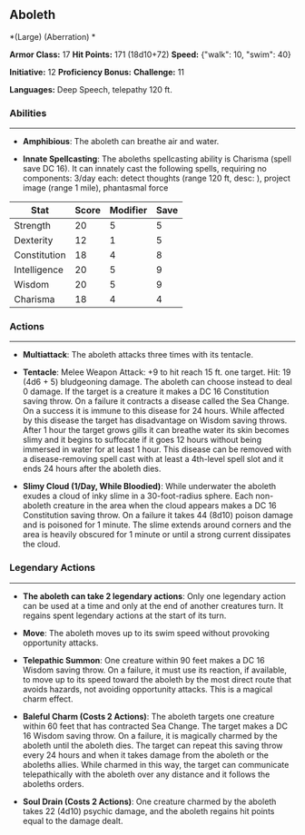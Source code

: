 ## Aboleth
*(Large) (Aberration) *

**Armor Class:** 17
**Hit Points:** 171 (18d10+72)
**Speed:** {"walk": 10, "swim": 40}

**Initiative:** 12
**Proficiency Bonus:**
**Challenge:** 11

**Languages:** Deep Speech, telepathy 120 ft.

### Abilities
 --- 
- **Amphibious**: The aboleth can breathe air and water.

- **Innate Spellcasting**: The aboleths spellcasting ability is Charisma (spell save DC 16). It can innately cast the following spells, requiring no components: 3/day each: detect thoughts (range 120 ft, desc: ), project image (range 1 mile), phantasmal force



| Stat | Score | Modifier | Save |
| ---- | ---- | ---- | ---- |
| Strength | 20 | 5 | 5 |
| Dexterity | 12 | 1 | 5 |
| Constitution | 18 | 4 | 8 |
| Intelligence | 20 | 5 | 9 |
| Wisdom | 20 | 5 | 9 |
| Charisma | 18 | 4 | 4 |

### Actions
 --- 
- **Multiattack**: The aboleth attacks three times with its tentacle.

- **Tentacle**: Melee Weapon Attack: +9 to hit  reach 15 ft.  one target. Hit: 19 (4d6 + 5) bludgeoning damage. The aboleth can choose instead to deal 0 damage. If the target is a creature  it makes a DC 16 Constitution saving throw. On a failure  it contracts a disease called the Sea Change. On a success  it is immune to this disease for 24 hours. While affected by this disease  the target has disadvantage on Wisdom saving throws. After 1 hour  the target grows gills  it can breathe water  its skin becomes slimy  and it begins to suffocate if it goes 12 hours without being immersed in water for at least 1 hour. This disease can be removed with a disease-removing spell cast with at least a 4th-level spell slot  and it ends 24 hours after the aboleth dies.

- **Slimy Cloud (1/Day, While Bloodied)**: While underwater  the aboleth exudes a cloud of inky slime in a 30-foot-radius sphere. Each non-aboleth creature in the area when the cloud appears makes a DC 16 Constitution saving throw. On a failure  it takes 44 (8d10) poison damage and is poisoned for 1 minute. The slime extends around corners  and the area is heavily obscured for 1 minute or until a strong current dissipates the cloud.

### Legendary Actions
 --- 
- **The aboleth can take 2 legendary actions**: Only one legendary action can be used at a time and only at the end of another creatures turn. It regains spent legendary actions at the start of its turn.

- **Move**: The aboleth moves up to its swim speed without provoking opportunity attacks.

- **Telepathic Summon**: One creature within 90 feet makes a DC 16 Wisdom saving throw. On a failure, it must use its reaction, if available, to move up to its speed toward the aboleth by the most direct route that avoids hazards, not avoiding opportunity attacks. This is a magical charm effect.

- **Baleful Charm (Costs 2 Actions)**: The aboleth targets one creature within 60 feet that has contracted Sea Change. The target makes a DC 16 Wisdom saving throw. On a failure, it is magically charmed by the aboleth until the aboleth dies. The target can repeat this saving throw every 24 hours and when it takes damage from the aboleth or the aboleths allies. While charmed in this way, the target can communicate telepathically with the aboleth over any distance and it follows the aboleths orders.

- **Soul Drain (Costs 2 Actions)**: One creature charmed by the aboleth takes 22 (4d10) psychic damage, and the aboleth regains hit points equal to the damage dealt.

